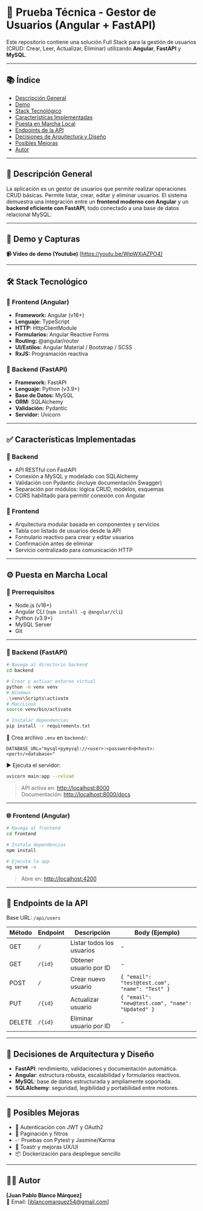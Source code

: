 # 🚀 Prueba Técnica - Gestor de Usuarios (Angular + FastAPI)

Este repositorio contiene una solución Full Stack para la gestión de usuarios (CRUD: Crear, Leer, Actualizar, Eliminar) utilizando **Angular**, **FastAPI** y **MySQL**.

---

## 📚 Índice

- [Descripción General](#descripción-general)
- [Demo](#demo-y-capturas)
- [Stack Tecnológico](#stack-tecnológico)
- [Características Implementadas](#características-implementadas)
- [Puesta en Marcha Local](#puesta-en-marcha-local)
- [Endpoints de la API](#endpoints-de-la-api)
- [Decisiones de Arquitectura y Diseño](#decisiones-de-arquitectura-y-diseño)
- [Posibles Mejoras](#posibles-mejoras)
- [Autor](#autor)

---

## 📝 Descripción General

La aplicación es un gestor de usuarios que permite realizar operaciones CRUD básicas. Permite listar, crear, editar y eliminar usuarios. El sistema demuestra una integración entre un **frontend moderno con Angular** y un **backend eficiente con FastAPI**, todo conectado a una base de datos relacional MySQL.

---

## 🎥 Demo y Capturas

**📹 Video de demo (Youtube)** [https://youtu.be/WjpWXiAZPO4]

---

## 🛠️ Stack Tecnológico

### 🔹 Frontend (Angular)
- **Framework:** Angular (v16+)
- **Lenguaje:** TypeScript
- **HTTP:** HttpClientModule
- **Formularios:** Angular Reactive Forms
- **Routing:** @angular/router
- **UI/Estilos:** Angular Material / Bootstrap / SCSS
- **RxJS:** Programación reactiva

### 🔹 Backend (FastAPI)
- **Framework:** FastAPI
- **Lenguaje:** Python (v3.9+)
- **Base de Datos:** MySQL
- **ORM:** SQLAlchemy
- **Validación:** Pydantic
- **Servidor:** Uvicorn

---

## ✅ Características Implementadas

### 🧠 Backend
- API RESTful con FastAPI
- Conexión a MySQL y modelado con SQLAlchemy
- Validación con Pydantic (incluye documentación Swagger)
- Separación por módulos: lógica CRUD, modelos, esquemas
- CORS habilitado para permitir conexión con Angular

### 🎨 Frontend
- Arquitectura modular basada en componentes y servicios
- Tabla con listado de usuarios desde la API
- Formulario reactivo para crear y editar usuarios
- Confirmación antes de eliminar
- Servicio centralizado para comunicación HTTP

---

## ⚙️ Puesta en Marcha Local

### 🔧 Prerrequisitos

- Node.js (v16+)
- Angular CLI (`npm install -g @angular/cli`)
- Python (v3.9+)
- MySQL Server
- Git

---

### 🐍 Backend (FastAPI)

```bash
# Navega al directorio backend
cd backend

# Crear y activar entorno virtual
python -m venv venv
# Windows
.\venv\Scripts\activate
# Mac/Linux
source venv/bin/activate

# Instalar dependencias
pip install -r requirements.txt
```

📁 Crea archivo `.env` en `backend/`:

```env
DATABASE_URL="mysql+pymysql://<user>:<password>@<host>:<port>/<database>"
```

▶️ Ejecuta el servidor:

```bash
uvicorn main:app --reload
```

> API activa en: [http://localhost:8000](http://localhost:8000)  
> Documentación: [http://localhost:8000/docs](http://localhost:8000/docs)

---

### 🌐 Frontend (Angular)

```bash
# Navega al frontend
cd frontend

# Instala dependencias
npm install

# Ejecuta la app
ng serve -o
```

> Abre en: [http://localhost:4200](http://localhost:4200)

---

## 🔗 Endpoints de la API

Base URL: `/api/users`

| Método | Endpoint       | Descripción                | Body (Ejemplo)                                      |
|--------|----------------|----------------------------|-----------------------------------------------------|
| GET    | `/`            | Listar todos los usuarios  | -                                                   |
| GET    | `/{id}`        | Obtener usuario por ID     | -                                                   |
| POST   | `/`            | Crear nuevo usuario        | `{ "email": "test@test.com", "name": "Test" }`      |
| PUT    | `/{id}`        | Actualizar usuario         | `{ "email": "new@test.com", "name": "Updated" }`    |
| DELETE | `/{id}`        | Eliminar usuario por ID    | -                                                   |

---

## 🧠 Decisiones de Arquitectura y Diseño

- **FastAPI**: rendimiento, validaciones y documentación automática.
- **Angular**: estructura robusta, escalabilidad y formularios reactivos.
- **MySQL**: base de datos estructurada y ampliamente soportada.
- **SQLAlchemy**: seguridad, legibilidad y portabilidad entre motores.

---

## 🚀 Posibles Mejoras

- 🔐 Autenticación con JWT y OAuth2
- 📄 Paginación y filtros
- ✅ Pruebas con Pytest y Jasmine/Karma
- 🔔 Toastr y mejoras UX/UI
- 📦 Dockerización para despliegue sencillo

---

## 👨‍💻 Autor

**[Juan Pablo Blanco Márquez]**  
📧 Email: [jblancomarquez54@gmail.com]  
